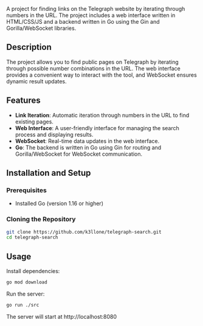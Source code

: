 A project for finding links on the Telegraph website by iterating through numbers in the URL. The project includes a web interface written in HTML/CSS/JS and a backend written in Go using the Gin and Gorilla/WebSocket libraries.

## Description

The project allows you to find public pages on Telegraph by iterating through possible number combinations in the URL. The web interface provides a convenient way to interact with the tool, and WebSocket ensures dynamic result updates.

## Features

- **Link Iteration**: Automatic iteration through numbers in the URL to find existing pages.
- **Web Interface**: A user-friendly interface for managing the search process and displaying results.
- **WebSocket**: Real-time data updates in the web interface.
- **Go**: The backend is written in Go using Gin for routing and Gorilla/WebSocket for WebSocket communication.

## Installation and Setup

### Prerequisites

- Installed Go (version 1.16 or higher)

### Cloning the Repository

```bash
git clone https://github.com/k3llone/telegraph-search.git
cd telegraph-search
```

## Usage

Install dependencies:
```bash
go mod download
```
Run the server: 
```bash
go run ./src
```

The server will start at http://localhost:8080
